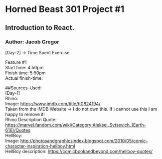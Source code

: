 # Horned Beast 301 Project #1
## Introduction to React.
### Author: Jacob Gregor

[Day-2] -> Time Spent Exercise  

Feature #1  
Start time: 4:50pm  
Finish time: 5:50pm  
Actual finish-time:   






##Sources-Used:  
[Day-1]  
Rhino:  
Image: https://www.imdb.com/title/tt0824194/  
Taken from the IMDB Website -> I do not own this. If i cannot use this I am happy to remove it!  
Rhino Description Quote: https://marvel.fandom.com/wiki/Category:Aleksei_Sytsevich_(Earth-616)/Quotes  
HellBoy:  
Image: http://photosandgraphicsindex.blogspot.com/2010/05/comic-character-inspiration-hellboy.html  
HellBoy description: https://comicbookandbeyond.com/hellboy-quotes/  
